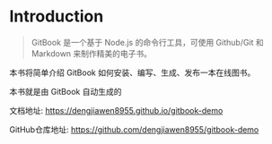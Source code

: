 # Introduction

> GitBook 是一个基于 Node.js 的命令行工具，可使用 Github/Git 和 Markdown 来制作精美的电子书。

本书将简单介绍 GitBook 如何安装、编写、生成、发布一本在线图书。

本书就是由 GitBook 自动生成的


文档地址: https://dengjiawen8955.github.io/gitbook-demo

GitHub仓库地址: https://github.com/dengjiawen8955/gitbook-demo

